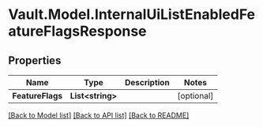 # Vault.Model.InternalUiListEnabledFeatureFlagsResponse

## Properties

Name | Type | Description | Notes
------------ | ------------- | ------------- | -------------
**FeatureFlags** | **List&lt;string&gt;** |  | [optional] 

[[Back to Model list]](../README.md#documentation-for-models) [[Back to API list]](../README.md#documentation-for-api-endpoints) [[Back to README]](../README.md)

